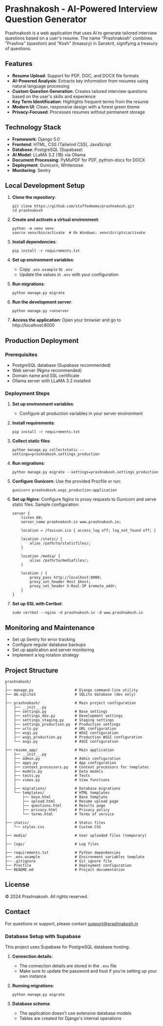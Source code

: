 # Prashnakosh - AI-Powered Interview Question Generator

Prashnakosh is a web application that uses AI to generate tailored interview questions based on a user's resume. The name "Prashnakosh" combines "Prashna" (question) and "Kosh" (treasury) in Sanskrit, signifying a treasury of questions.

## Features

- **Resume Upload**: Support for PDF, DOC, and DOCX file formats
- **AI-Powered Analysis**: Extracts key information from resumes using natural language processing
- **Custom Question Generation**: Creates tailored interview questions based on the user's skills and experience
- **Key Term Identification**: Highlights frequent terms from the resume
- **Modern UI**: Clean, responsive design with a forest green theme
- **Privacy-Focused**: Processes resumes without permanent storage

## Technology Stack

- **Framework**: Django 5.0
- **Frontend**: HTML, CSS (Tailwind CSS), JavaScript
- **Database**: PostgreSQL (Supabase)
- **AI Model**: LLaMA 3.2 (1B) via Ollama
- **Document Processing**: PyMuPDF for PDF, python-docx for DOCX
- **Deployment**: Gunicorn, Whitenoise
- **Monitoring**: Sentry

## Local Development Setup

1. **Clone the repository**:
   ```
   git clone https://github.com/stuffedmomo/prashnakosh.git
   cd prashnakosh
   ```

2. **Create and activate a virtual environment**:
   ```
   python -m venv venv
   source venv/bin/activate  # On Windows: venv\Scripts\activate
   ```

3. **Install dependencies**:
   ```
   pip install -r requirements.txt
   ```

4. **Set up environment variables**:
   - Copy `.env.example` to `.env`
   - Update the values in `.env` with your configuration

5. **Run migrations**:
   ```
   python manage.py migrate
   ```

6. **Run the development server**:
   ```
   python manage.py runserver
   ```

7. **Access the application**:
   Open your browser and go to http://localhost:8000

## Production Deployment

### Prerequisites

- PostgreSQL database (Supabase recommended)
- Web server (Nginx recommended)
- Domain name and SSL certificate
- Ollama server with LLaMA 3.2 installed

### Deployment Steps

1. **Set up environment variables**:
   - Configure all production variables in your server environment

2. **Install requirements**:
   ```
   pip install -r requirements.txt
   ```

3. **Collect static files**:
   ```
   python manage.py collectstatic --settings=prashnakosh.settings_production
   ```

4. **Run migrations**:
   ```
   python manage.py migrate --settings=prashnakosh.settings_production
   ```

5. **Configure Gunicorn**:
   Use the provided Procfile or run:
   ```
   gunicorn prashnakosh.wsgi_production:application
   ```

6. **Set up Nginx**:
   Configure Nginx to proxy requests to Gunicorn and serve static files.
   Sample configuration:
   ```
   server {
       listen 80;
       server_name prashnakosh.in www.prashnakosh.in;
       
       location = /favicon.ico { access_log off; log_not_found off; }
       
       location /static/ {
           alias /path/to/staticfiles/;
       }
       
       location /media/ {
           alias /path/to/mediafiles/;
       }
       
       location / {
           proxy_pass http://localhost:8000;
           proxy_set_header Host $host;
           proxy_set_header X-Real-IP $remote_addr;
       }
   }
   ```

7. **Set up SSL with Certbot**:
   ```
   sudo certbot --nginx -d prashnakosh.in -d www.prashnakosh.in
   ```

## Monitoring and Maintenance

- Set up Sentry for error tracking
- Configure regular database backups
- Set up application and server monitoring 
- Implement a log rotation strategy

## Project Structure

```
prashnakosh/
│
├── manage.py                   # Django command-line utility
├── db.sqlite3                  # SQLite database (dev only)
│
├── prashnakosh/                # Main project configuration
│   ├── __init__.py
│   ├── settings.py             # Base settings
│   ├── settings_dev.py         # Development settings
│   ├── settings_staging.py     # Staging settings
│   ├── settings_production.py  # Production settings
│   ├── urls.py                 # URL configuration
│   ├── wsgi.py                 # WSGI configuration
│   ├── wsgi_production.py      # Production WSGI configuration
│   └── asgi.py                 # ASGI configuration
│
├── resume_app/                 # Main application
│   ├── __init__.py
│   ├── admin.py                # Admin configuration
│   ├── apps.py                 # App configuration
│   ├── context_processors.py   # Context processors for templates
│   ├── models.py               # Data models
│   ├── tests.py                # Tests
│   ├── views.py                # View functions
│   │
│   ├── migrations/             # Database migrations
│   └── templates/              # HTML templates
│       ├── base.html           # Base template
│       ├── upload.html         # Resume upload page
│       ├── questions.html      # Results page
│       ├── privacy.html        # Privacy policy
│       └── terms.html          # Terms of service
│
├── static/                     # Static files
│   └── styles.css              # Custom CSS
│
├── media/                      # User uploaded files (temporary)
│
├── logs/                       # Log files
│
├── requirements.txt            # Python dependencies
├── .env.example                # Environment variables template
├── .gitignore                  # Git ignore file
├── Procfile                    # Deployment configuration
└── README.md                   # Project documentation
```

## License

© 2024 Prashnakosh. All rights reserved.

## Contact

For questions or support, please contact support@prashnakosh.in

### Database Setup with Supabase

This project uses Supabase for PostgreSQL database hosting:

1. **Connection details**:
   - The connection details are stored in the `.env` file
   - Make sure to update the password and host if you're setting up your own instance

2. **Running migrations**:
   ```
   python manage.py migrate
   ```

3. **Database schema**:
   - The application doesn't use extensive database models
   - Tables are created for Django's internal operations 
